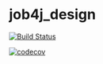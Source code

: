 # job4j_design


[![Build Status](https://travis-ci.com/Katerina163/job4j_design.svg?branch=master)](https://travis-ci.org/Katerina163/job4j_design)


[![codecov](https://codecov.io/gh/Katerina163/job4j_design/branch/master/graph/badge.svg)](https://codecov.io/gh/Katerina163/job4j_design)